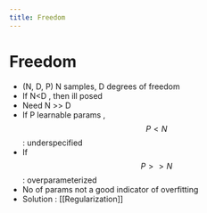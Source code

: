 ```yaml
---
title: Freedom
---
```


# Freedom
- (N, D, P) N samples,  D degrees of freedom
- If N<D , then ill posed 
- Need N >> D
- If P learnable params , $$P<N$$ : underspecified
- If $$P >> N$$ : overparameterized
- No of params not a good indicator of overfitting
- Solution : [[Regularization]]




















